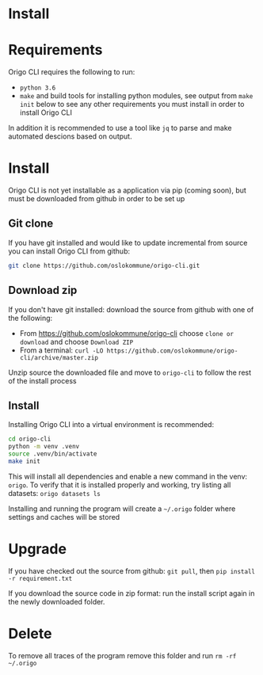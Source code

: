 Install
=====

# Requirements
Origo CLI requires the following to run:
* `python 3.6`
* `make` and build tools for installing python modules, see output from `make init` below to see any other requirements you must install in order to install Origo CLI

In addition it is recommended to use a tool like `jq` to parse and make automated descions based on output.

# Install
Origo CLI is not yet installable as a application via pip (coming soon), but must be downloaded from github in order to be set up

## Git clone
If you have git installed and would like to update incremental from source you can install Origo CLI from github:
```bash
git clone https://github.com/oslokommune/origo-cli.git
```

## Download zip
If you don't have git installed: download the source from github with one of the following:

* From https://github.com/oslokommune/origo-cli choose `clone or download` and choose `Download ZIP`
* From a terminal: `curl -LO https://github.com/oslokommune/origo-cli/archive/master.zip`

Unzip source the downloaded file and move to `origo-cli` to follow the rest of the install process

## Install
Installing Origo CLI into a virtual environment is recommended:
```bash
cd origo-cli
python -m venv .venv
source .venv/bin/activate
make init
```

This will install all dependencies and enable a new command in the venv: `origo`. To verify that it is installed properly and working, try listing all datasets: `origo datasets ls`

Installing and running the program will create a `~/.origo` folder where settings and caches will be stored

# Upgrade
If you have checked out the source from github: `git pull`, then `pip install -r requirement.txt`

If you download the source code in zip format: run the install script again in the newly downloaded folder.

# Delete
To remove all traces of the program remove this folder and run `rm -rf ~/.origo`
